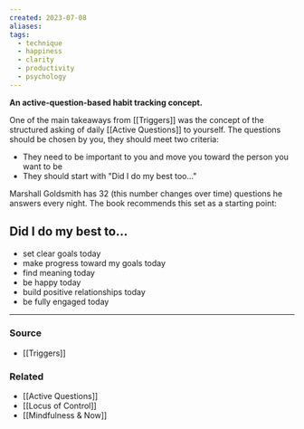```yaml
---
created: 2023-07-08
aliases: 
tags:
  - technique
  - happiness
  - clarity
  - productivity
  - psychology
---
```

**An active-question-based habit tracking concept.**

One of the main takeaways from [[Triggers]] was the concept of the structured asking of daily [[Active Questions]] to yourself. The questions should be chosen by you, they should meet two criteria:

- They need to be important to you and move you toward the person you want to be
- They should start with "Did I do my best too..."

Marshall Goldsmith has 32 (this number changes over time) questions he answers every night. The book recommends this set as a starting point:

## Did I do my best to...

- set clear goals today
- make progress toward my goals today
- find meaning today
- be happy today
- build positive relationships today
- be fully engaged today

---

### Source
- [[Triggers]]

### Related
- [[Active Questions]] 
- [[Locus of Control]]
- [[Mindfulness & Now]]